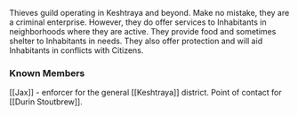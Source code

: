 Thieves guild operating in Keshtraya and beyond.  Make no mistake, they are a criminal enterprise.  However, they do offer services to Inhabitants in neighborhoods where they are active.  They provide food and sometimes shelter to Inhabitants in needs.  They also offer protection and will aid Inhabitants in conflicts with Citizens.

### Known Members
[[Jax]] - enforcer for the general [[Keshtraya]]  district.  Point of contact for [[Durin Stoutbrew]].


